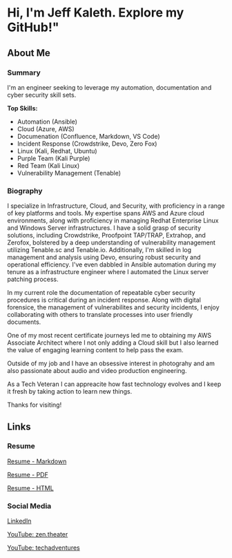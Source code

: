# Hi, I'm Jeff Kaleth. Explore my GitHub!"

## About Me

### Summary

I'm an engineer seeking to leverage my automation, documentation and cyber security skill sets. 

**Top Skills:**

- Automation (Ansible)
- Cloud (Azure, AWS)
- Documenation (Confluence, Markdown, VS Code)
- Incident Response (Crowdstrike, Devo, Zero Fox)
- Linux (Kali, Redhat, Ubuntu)
- Purple Team (Kali Purple)
- Red Team (Kali Linux)
- Vulnerability Management (Tenable)

### Biography

I specialize in Infrastructure, Cloud, and Security, with proficiency in a range of key platforms and tools. My expertise spans AWS and Azure cloud environments, along with proficiency in managing Redhat Enterprise Linux and Windows Server infrastructures. I have a solid grasp of security solutions, including Crowdstrike, Proofpoint TAP/TRAP, Extrahop, and Zerofox, bolstered by a deep understanding of vulnerability management utilizing Tenable.sc and Tenable.io. Additionally, I'm skilled in log management and analysis using Devo, ensuring robust security and operational efficiency. I've even dabbled in Ansible automation during my tenure as a infrastructure engineer where I automated the Linux server patching process. 

In my current role the documentation of repeatable cyber security procedures is critical during an incident response. 
Along with digital forensice, the management of vulnerabilites and security incidents, I enjoy collaborating with others to translate processes into user friendly documents. 

One of my most recent certificate journeys led me to obtaining my AWS Associate Architect where I not only adding a Cloud skill but I also learned the value of engaging learning content to help pass the exam. 

Outside of my job and I have an obsessive interest in photograhy and am also passionate about audio and video production engineering. 

As a Tech Veteran I can appreacite how fast technology evolves and I keep it fresh by taking action to learn new things. 

Thanks for visiting! 

## Links

### Resume

[Resume - Markdown](./Resume-Jeff-Kaleth.md)

[Resume - PDF](./Resume-Jeff-Kaleth.pdf)

[Resume - HTML](./Resume-Jeff-Kaleth.html)

### Social Media

[LinkedIn](https://www.linkedin.com/in/jeffkaleth/)

[YouTube: zen.theater](https://www.youtube.com/@zentheater)

[YouTube: techadventures](https://www.youtube.com/@zentheater)

